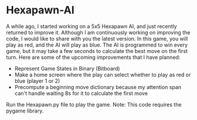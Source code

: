 # Hexapawn-AI

A while ago, I started working on a 5x5 Hexapawn AI, and just recently returned to improve it. Although I am continuously working on improving the code, I would like to share with you the latest version. In this game, you will play as red, and the AI will play as blue. The AI is programmed to win every game, but it may take a few seconds to calculate the best move on the first turn. Here are some of the upcoming improvements that I have planned:

- Represent Game States in Binary (Bitboard)
- Make a home screen where the play can select whether to play as red or blue (player 1 or 2)
- Precompute a beginning move dictionary because my attention span can't handle waiting 8s for it to calculate the first move

Run the Hexapawn.py file to play the game. Note: This code requires the pygame library.
